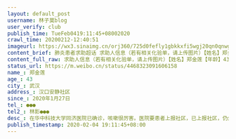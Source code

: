 ```yaml
---
layout: default_post
username: 林子莫blog
user_verify: club
publish_time: TueFeb0419:11:45+08002020
crawl_time: 20200212-12:40:51
imageurl: https://wx3.sinaimg.cn/orj360/725d0fefly1gbkkxfi5wgj20qn0qnwgu.jpg,https://wx2.sinaimg.cn/orj360/725d0fefly1gbkkxggto4j20u0140whh.jpg,https://wx1.sinaimg.cn/orj360/725d0fefly1gbkkxh2h6ej20u0140tfb.jpg,https://wx1.sinaimg.cn/orj360/725d0fefly1gbkkxg3yuej20u0140wiw.jpg,https://wx2.sinaimg.cn/orj360/725d0fefly1gbkkxhg7ygj20go0m8q5j.jpg,https://wx2.sinaimg.cn/orj360/725d0fefly1gbkkxhru91j20go0m8acg.jpg,https://wx4.sinaimg.cn/orj360/725d0fefly1gbkkxi6r20j20u0140djp.jpg
content_brief: 肺炎患者求助超话 求助人信息（若有相关化验单，请上传图片）【姓名】郑金莲【年龄】43【所在城市】武汉【所在小区、社区】汉口安静社区【患病时间】2020年1月27日【联系方式】●●●【其他紧急联系人】林影●●● 【病情描述】 在华中科技大学同济医院已确诊，咳嗽很厉害。医院 ...全文
content_full_raw: 求助人信息（若有相关化验单，请上传图片）【姓名】郑金莲【年龄】43【所在城市】武汉【所在小区、社区】汉口安静社区【患病时间】2020年1月27日【联系方式】●●●【其他紧急联系人】林影●●●【病情描述】在华中科技大学同济医院已确诊，咳嗽很厉害。医院要患者上报社区，已上报社区，仍然无法入院。现只能在家隔离。望救助！温州·苍南县
status_url: https://m.weibo.cn/status/4468323091606158
name_: 郑金莲
age_: 43
city_: 武汉
address_: 汉口安静社区
since_: 2020年1月27日
tel_: ●●●
tel2_: 林影●●●
desc_: 在华中科技大学同济医院已确诊，咳嗽很厉害。医院要患者上报社区，已上报社区，仍然无法入院。现只能在家隔离。望救助！温州·苍南县
publish_timestamp: 2020-02-04 19:11:45+08:00
---
```

